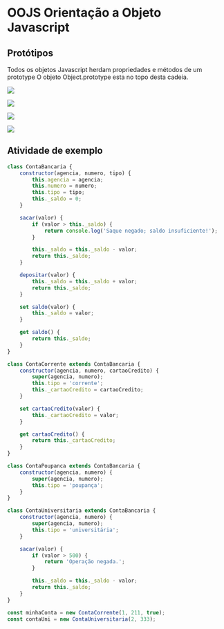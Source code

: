 # OOJS Orientação a Objeto Javascript

## Protótipos
Todos os objetos Javascript herdam propriedades e métodos de um prototype
O objeto Object.prototype esta no topo desta cadeia.

![](/docs/assets/img/js_poo_03.png)

![](/docs/assets/img/js_poo_04.png)

![](/docs/assets/img/js_poo_05.png)

![](/docs/assets/img/js_poo_06.png)


## Atividade de exemplo

~~~javascript
class ContaBancaria {
	constructor(agencia, numero, tipo) {
		this.agencia = agencia;
		this.numero = numero;
		this.tipo = tipo;
		this._saldo = 0;
	}

	sacar(valor) {
		if (valor > this._saldo) {
			return console.log('Saque negado; saldo insuficiente!');
		}

		this._saldo = this._saldo - valor;
		return this._saldo;
	}

	depositar(valor) {
		this._saldo = this._saldo + valor;
		return this._saldo;
	}

	set saldo(valor) {
		this._saldo = valor;
	}

	get saldo() {
		return this._saldo;
	}
}

class ContaCorrente extends ContaBancaria {
	constructor(agencia, numero, cartaoCredito) {
		super(agencia, numero);
		this.tipo = 'corrente';
		this._cartaoCredito = cartaoCredito;
	}

	set cartaoCredito(valor) {
		this._cartaoCredito = valor;
	}

	get cartaoCredito() {
		return this._cartaoCredito;
	}
}

class ContaPoupanca extends ContaBancaria {
	constructor(agencia, numero) {
		super(agencia, numero);
		this.tipo = 'poupança';
	}
}

class ContaUniversitaria extends ContaBancaria {
	constructor(agencia, numero) {
		super(agencia, numero);
		this.tipo = 'universitária';
	}

	sacar(valor) {
		if (valor > 500) {
			return 'Operação negada.';
		}

		this._saldo = this._saldo - valor;
		return this._saldo;
	}
}

const minhaConta = new ContaCorrente(1, 211, true);
const contaUni = new ContaUniversitaria(2, 333);
~~~




